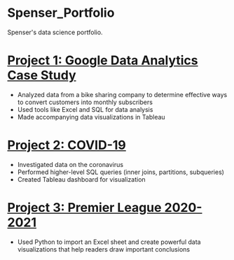 # Spenser_Portfolio
Spenser's data science portfolio.

# [Project 1: Google Data Analytics Case Study](https://github.com/spensersmith99/Google-Data-Analytics-Case-Study)
* Analyzed data from a bike sharing company to determine effective ways to convert customers into monthly subscribers
* Used tools like Excel and SQL for data analysis
* Made accompanying data visualizations in Tableau

# [Project 2: COVID-19](https://github.com/spensersmith99/COVID-19-Analysis)
* Investigated data on the coronavirus 
* Performed higher-level SQL queries (inner joins, partitions, subqueries)
* Created Tableau dashboard for visualization

# [Project 3: Premier League 2020-2021](https://github.com/spensersmith99/EPL_2020-21)
* Used Python to import an Excel sheet and create powerful data visualizations that help readers draw important conclusions
